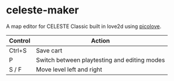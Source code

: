# celeste-maker
A map editor for CELESTE Classic built in love2d using [picolove](https://github.com/gamax92/picolove).

| Control  | Action |
| -------- | ------ |
| Ctrl+S   | Save cart |
| P        | Switch between playtesting and editing modes |
| S / F    | Move level left and right |
